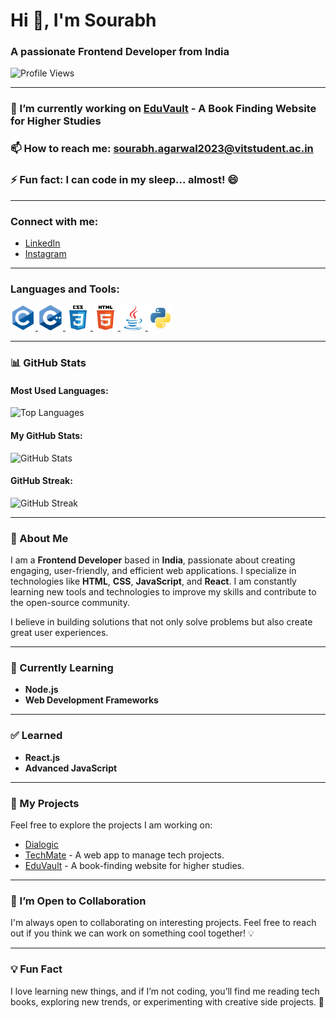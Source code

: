# Hi 👋, I'm Sourabh

### A passionate Frontend Developer from India

![Profile Views](https://komarev.com/ghpvc/?username=sourabh-web21&label=Profile%20views&color=0e75b6&style=flat)

---

### 🔭 I’m currently working on [EduVault](https://eduvault-website-link) - A Book Finding Website for Higher Studies

### 📫 How to reach me: **sourabh.agarwal2023@vitstudent.ac.in**

### ⚡ Fun fact: **I can code in my sleep... almost!** 😄

---

### Connect with me:

- [LinkedIn](https://linkedin.com/in/sourabh-agarwal)
- [Instagram](https://instagram.com/dnx_star21)

---

### Languages and Tools:

<p align="left"> 
  <a href="https://www.cprogramming.com/" target="_blank" rel="noreferrer">
    <img src="https://raw.githubusercontent.com/devicons/devicon/master/icons/c/c-original.svg" alt="c" width="40" height="40"/>
  </a>
  <a href="https://www.w3schools.com/cpp/" target="_blank" rel="noreferrer">
    <img src="https://raw.githubusercontent.com/devicons/devicon/master/icons/cplusplus/cplusplus-original.svg" alt="cplusplus" width="40" height="40"/>
  </a>
  <a href="https://www.w3schools.com/css/" target="_blank" rel="noreferrer">
    <img src="https://raw.githubusercontent.com/devicons/devicon/master/icons/css3/css3-original-wordmark.svg" alt="css3" width="40" height="40"/>
  </a>
  <a href="https://www.w3.org/html/" target="_blank" rel="noreferrer">
    <img src="https://raw.githubusercontent.com/devicons/devicon/master/icons/html5/html5-original-wordmark.svg" alt="html5" width="40" height="40"/>
  </a>
  <a href="https://www.java.com" target="_blank" rel="noreferrer">
    <img src="https://raw.githubusercontent.com/devicons/devicon/master/icons/java/java-original.svg" alt="java" width="40" height="40"/>
  </a>
  <a href="https://www.python.org" target="_blank" rel="noreferrer">
    <img src="https://raw.githubusercontent.com/devicons/devicon/master/icons/python/python-original.svg" alt="python" width="40" height="40"/>
  </a>
</p>

---

### 📊 GitHub Stats

#### Most Used Languages:

![Top Languages](https://github-readme-stats.vercel.app/api/top-langs?username=sourabh-web21&show_icons=true&locale=en&layout=compact)

#### My GitHub Stats:

![GitHub Stats](https://github-readme-stats.vercel.app/api?username=sourabh-web21&show_icons=true&locale=en)

#### GitHub Streak:

![GitHub Streak](https://github-readme-streak-stats.herokuapp.com/?user=sourabh-web21&)

---

### 🚀 About Me

I am a **Frontend Developer** based in **India**, passionate about creating engaging, user-friendly, and efficient web applications. I specialize in technologies like **HTML**, **CSS**, **JavaScript**, and **React**. I am constantly learning new tools and technologies to improve my skills and contribute to the open-source community. 

I believe in building solutions that not only solve problems but also create great user experiences.

---

### 🌱 Currently Learning

- **Node.js**
- **Web Development Frameworks**
  
---

### ✅ Learned

- **React.js**
- **Advanced JavaScript**

---

### 📝 My Projects

Feel free to explore the projects I am working on:
- [Dialogic](https://github.com/WebDevHarsha/Dialogic-AI)
- [TechMate](https://github.com/sourabh-web-21/TechMate) - A web app to manage tech projects.
- [EduVault](https://eduvault-website-link) - A book-finding website for higher studies.

---

### 🔧 I’m Open to Collaboration

I'm always open to collaborating on interesting projects. Feel free to reach out if you think we can work on something cool together! 💡

---

### 💡 Fun Fact

I love learning new things, and if I’m not coding, you’ll find me reading tech books, exploring new trends, or experimenting with creative side projects. 🚀
